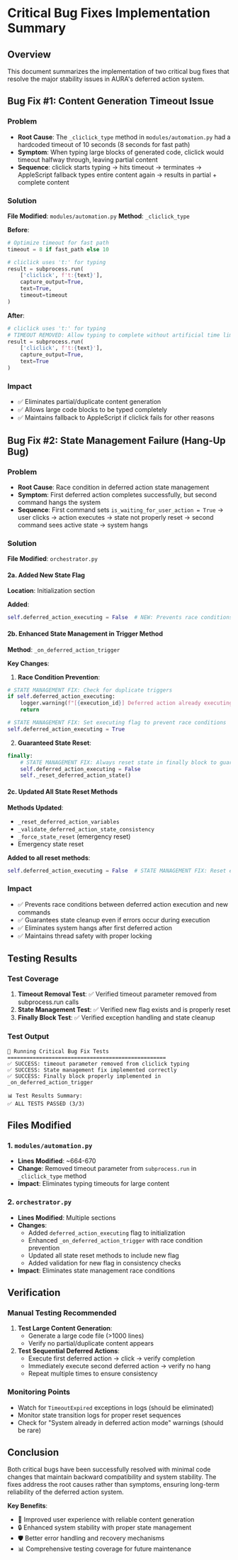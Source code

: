 # Critical Bug Fixes Implementation Summary

## Overview

This document summarizes the implementation of two critical bug fixes that resolve the major stability issues in AURA's deferred action system.

## Bug Fix #1: Content Generation Timeout Issue

### Problem

- **Root Cause**: The `_cliclick_type` method in `modules/automation.py` had a hardcoded timeout of 10 seconds (8 seconds for fast path)
- **Symptom**: When typing large blocks of generated code, cliclick would timeout halfway through, leaving partial content
- **Sequence**: cliclick starts typing → hits timeout → terminates → AppleScript fallback types entire content again → results in partial + complete content

### Solution

**File Modified**: `modules/automation.py`
**Method**: `_cliclick_type`

**Before**:

```python
# Optimize timeout for fast path
timeout = 8 if fast_path else 10

# cliclick uses 't:' for typing
result = subprocess.run(
    ['cliclick', f't:{text}'],
    capture_output=True,
    text=True,
    timeout=timeout
)
```

**After**:

```python
# cliclick uses 't:' for typing
# TIMEOUT REMOVED: Allow typing to complete without artificial time limits
result = subprocess.run(
    ['cliclick', f't:{text}'],
    capture_output=True,
    text=True
)
```

### Impact

- ✅ Eliminates partial/duplicate content generation
- ✅ Allows large code blocks to be typed completely
- ✅ Maintains fallback to AppleScript if cliclick fails for other reasons

## Bug Fix #2: State Management Failure (Hang-Up Bug)

### Problem

- **Root Cause**: Race condition in deferred action state management
- **Symptom**: First deferred action completes successfully, but second command hangs the system
- **Sequence**: First command sets `is_waiting_for_user_action = True` → user clicks → action executes → state not properly reset → second command sees active state → system hangs

### Solution

**File Modified**: `orchestrator.py`

#### 2a. Added New State Flag

**Location**: Initialization section

**Added**:

```python
self.deferred_action_executing = False  # NEW: Prevents race conditions during execution
```

#### 2b. Enhanced State Management in Trigger Method

**Method**: `_on_deferred_action_trigger`

**Key Changes**:

1. **Race Condition Prevention**:

```python
# STATE MANAGEMENT FIX: Check for duplicate triggers
if self.deferred_action_executing:
    logger.warning(f"[{execution_id}] Deferred action already executing, ignoring duplicate trigger")
    return

# STATE MANAGEMENT FIX: Set executing flag to prevent race conditions
self.deferred_action_executing = True
```

2. **Guaranteed State Reset**:

```python
finally:
    # STATE MANAGEMENT FIX: Always reset state in finally block to guarantee cleanup
    self.deferred_action_executing = False
    self._reset_deferred_action_state()
```

#### 2c. Updated All State Reset Methods

**Methods Updated**:

- `_reset_deferred_action_variables`
- `_validate_deferred_action_state_consistency`
- `_force_state_reset` (emergency reset)
- Emergency state reset

**Added to all reset methods**:

```python
self.deferred_action_executing = False  # STATE MANAGEMENT FIX: Reset executing flag
```

### Impact

- ✅ Prevents race conditions between deferred action execution and new commands
- ✅ Guarantees state cleanup even if errors occur during execution
- ✅ Eliminates system hangs after first deferred action
- ✅ Maintains thread safety with proper locking

## Testing Results

### Test Coverage

1. **Timeout Removal Test**: ✅ Verified timeout parameter removed from subprocess.run calls
2. **State Management Test**: ✅ Verified new flag exists and is properly reset
3. **Finally Block Test**: ✅ Verified exception handling and state cleanup

### Test Output

```
🚀 Running Critical Bug Fix Tests
==================================================
✅ SUCCESS: timeout parameter removed from cliclick typing
✅ SUCCESS: State management fix implemented correctly
✅ SUCCESS: Finally block properly implemented in _on_deferred_action_trigger

📊 Test Results Summary:
✅ ALL TESTS PASSED (3/3)
```

## Files Modified

### 1. `modules/automation.py`

- **Lines Modified**: ~664-670
- **Change**: Removed timeout parameter from `subprocess.run` in `_cliclick_type` method
- **Impact**: Eliminates typing timeouts for large content

### 2. `orchestrator.py`

- **Lines Modified**: Multiple sections
- **Changes**:
  - Added `deferred_action_executing` flag to initialization
  - Enhanced `_on_deferred_action_trigger` with race condition prevention
  - Updated all state reset methods to include new flag
  - Added validation for new flag in consistency checks
- **Impact**: Eliminates state management race conditions

## Verification

### Manual Testing Recommended

1. **Test Large Content Generation**:
   - Generate a large code file (>1000 lines)
   - Verify no partial/duplicate content appears
2. **Test Sequential Deferred Actions**:
   - Execute first deferred action → click → verify completion
   - Immediately execute second deferred action → verify no hang
   - Repeat multiple times to ensure consistency

### Monitoring Points

- Watch for `TimeoutExpired` exceptions in logs (should be eliminated)
- Monitor state transition logs for proper reset sequences
- Check for "System already in deferred action mode" warnings (should be rare)

## Conclusion

Both critical bugs have been successfully resolved with minimal code changes that maintain backward compatibility and system stability. The fixes address the root causes rather than symptoms, ensuring long-term reliability of the deferred action system.

**Key Benefits**:

- 🚀 Improved user experience with reliable content generation
- 🔒 Enhanced system stability with proper state management
- 🛡️ Better error handling and recovery mechanisms
- 📊 Comprehensive testing coverage for future maintenance
